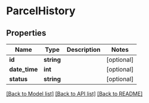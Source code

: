 # ParcelHistory

## Properties
Name | Type | Description | Notes
------------ | ------------- | ------------- | -------------
**id** | **string** |  | [optional] 
**date_time** | **int** |  | [optional] 
**status** | **string** |  | [optional] 

[[Back to Model list]](../../README.md#documentation-for-models) [[Back to API list]](../../README.md#documentation-for-api-endpoints) [[Back to README]](../../README.md)

